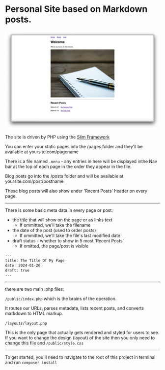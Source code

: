 # Personal Site based on Markdown posts.

![ScreenShot](https://raw.githubusercontent.com/benyafai/php-slim-markdown-personal-site/master/screenshot.png)

The site is driven by PHP using the [Slim Framework](https://www.slimframework.com/docs/v4/)

You can enter your static pages into the /pages folder and they'll be available at yoursite.com/pagename

There is a file named `.menu` - any entries in here will be displayed inthe Nav bar at the top of each page in the order they appear in the file.

Blog posts go into the /posts folder and will be available at yoursite.com/post/postname

These blog posts will also show under 'Recent Posts' header on every page.

___

There is some basic meta data in every page or post: 
- the title that will show on the page or as links text
  - If ommitted, we'll take the filename
- the date of the post (used to order posts)
  - If ommitted, we'll take the file's last modified date 
- draft status - whether to show in 5 most 'Recent Posts'
  - If omitted, the page/post is visible

```
---
title: The Title Of My Page
date: 2024-01-26
draft: true
---
```

---

there are two main .php files:

`/public/index.php` which is the brains of the operation. 

It routes our URLs, parses metadata, lists recent posts, and converts markdown to HTML markup.

`/layouts/layout.php`

This is the only page that actually gets rendered and styled for users to see. 
If you want to change the design (layout) of the site then you only need to change this file and `/public/style.css`

___

To get started, you'll need to navigate to the root of this project in terminal and run `composer install`

